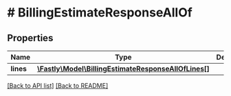 # # BillingEstimateResponseAllOf

## Properties

Name | Type | Description | Notes
------------ | ------------- | ------------- | -------------
**lines** | [**\Fastly\Model\BillingEstimateResponseAllOfLines[]**](BillingEstimateResponseAllOfLines.md) |  | [optional] 


[[Back to API list]](../../README.md#endpoints) [[Back to README]](../../README.md)
